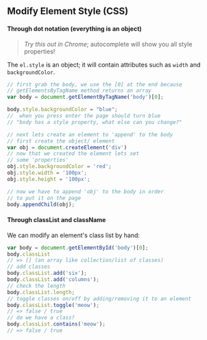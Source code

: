 ## Modify Element Style (CSS)

#### Through dot notation (everything is an object)

> *Try this out in Chrome*; autocomplete will show you all style properties!

The `el.style` is an object; it will contain attributes such as `width` and `backgroundColor`.

``` js
// first grab the body, we use the [0] at the end because
// getElementsByTagName method returns an array
var body = document.getElementByTagName('body')[0];

body.style.backgroundColor = "blue";
//  when you press enter the page should turn blue
// "body has a style property, what else can you change?"

// next lets create an element to 'append' to the body
// first create the object/ element
var obj = document.createElement('div')
// now that we created the element lets set
// some 'properties'
obj.style.backgroundColor = 'red';
obj.style.width = '100px';
obj.style.height = '100px';

// now we have to append 'obj' to the body in order
// to put it on the page
body.appendChild(obj);
```

#### Through classList and className

We can modify an element's class list by hand:

```js
var body = document.getElementById('body')[0];
body.classList
// => [] (an array like collection/list of classes)
// add classes
body.classList.add('six');
body.classList.add('columns');
// check the length
body.classList.length;
// toggle classes on/off by adding/removing it to an element
body.classList.toggle('meow');
// => false / true
// do we have a class?
body.classList.contains('meow');
// => false / true
```

